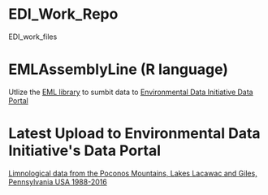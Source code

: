 # EDI_Work_Repo
EDI_work_files

# EMLAssemblyLine (R language)
Utlize the [EML library](https://github.com/EDIorg/EMLassemblyline/blob/master/documentation/instructions.md) to sumbit data to [Environmental Data Initiative Data Portal](https://portal.edirepository.org/nis/home.jsp) 

# Latest Upload to Environmental Data Initiative's Data Portal 
[Limnological data from the Poconos Mountains, Lakes Lacawac and Giles, Pennsylvania USA 1988-2016](https://portal.edirepository.org/nis/mapbrowse?scope=edi&identifier=186)

